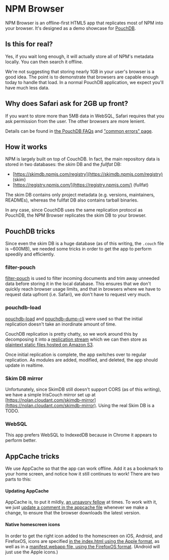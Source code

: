 NPM Browser
========

NPM Browser is an offline-first HTML5 app that replicates most of NPM into your browser. It's designed as a demo showcase for [PouchDB](http://pouchdb.com).

Is this for real?
----------

Yes, if you wait long enough, it will actually store all of NPM's metadata locally. You can then search it offline.

We're not suggesting that storing nearly 1GB in your user's browser is a good idea. The point is to demonstrate that browsers are capable enough today to handle that load. In a normal PouchDB application, we expect you'll have much less data.

Why does Safari ask for 2GB up front?
--------

If you want to store more than 5MB data in WebSQL, Safari requires that you ask permission from the user. The other browsers are more lenient.

Details can be found in [the PouchDB FAQs](http://pouchdb.com/faq.html#data_limits) and ["common errors" page](http://pouchdb.com/errors.html#not_enough_space).


How it works
------

NPM is largely built on top of CouchDB. In fact, the main repository data is stored in two databases: the *skim* DB and the *fullfat* DB:

* [https://skimdb.npmjs.com/registry](https://skimdb.npmjs.com/registry) (skim)
* [https://registry.npmjs.com/](https://registry.npmjs.com/) (fullfat)

The skim DB contains only project metadata (e.g. versions, maintainers, READMEs), whereas the fullfat DB also contains tarball binaries.

In any case, since CouchDB uses the same replication protocol as PouchDB, the NPM Browser replicates the skim DB to your browser.

PouchDB tricks
-------

Since even the skim DB is a huge database (as of this writing, the `.couch` file is ~600MB), we needed some tricks in order to get the app to perform speedily and efficiently.

### filter-pouch

[filter-pouch](https://github.com/nolanlawson/filter-pouch) is used to filter incoming documents and trim away unneeded data before storing it in the local database. This ensures that we don't quickly reach browser usage limits, and that in browsers where we have to request data upfront (i.e. Safari), we don't have to request very much.

### pouchdb-load

[pouchdb-load](https://github.com/nolanlawson/pouchdb-load) and [pouchdb-dump-cli](https://github.com/nolanlawson/pouchdb-dump-cli) were used so that the initial replication doesn't take an inordinate amount of time.

CouchDB replication is pretty chatty, so we work around this by decomposing it into a [replication stream](https://github.com/nolanlawson/pouchdb-replication-stream) which we can then store as [plaintext static files hosted on Amazon S3](http://shrub.appspot.com/nolanlawson/npm-browser/).

Once initial replication is complete, the app switches over to regular replication. As modules are added, modified, and deleted, the app should update in realtime.

### Skim DB mirror

Unfortunately, since SkimDB still doesn't support CORS (as of this writing), we have a simple IrisCouch mirror set up at [https://nolan.cloudant.com/skimdb-mirror](https://nolan.cloudant.com/skimdb-mirror). Using the real Skim DB is a TODO.

### WebSQL

This app prefers WebSQL to IndexedDB because in Chrome it appears to perform better.

AppCache tricks
------

We use AppCache so that the app can work offline. Add it as a bookmark to your home screen, and notice how it still continues to work! There are two parts to this:

#### Updating AppCache

AppCache is, to put it mildly, [an unsavory fellow](http://alistapart.com/article/application-cache-is-a-douchebag) at times. To work with it, we just [update a comment in the appcache file](https://github.com/pouchdb/npm-browser/blob/aa5c5fe703f92eecc9dc3bc3c1ad9eed3e712f97/manifest.appcache) whenever we make a change, to ensure that the browser downloads the latest version.

#### Native homescreen icons

In order to get the right icon added to the homescreen on iOS, Android, and FirefoxOS, icons are specified [in the index.html using the Apple format](https://github.com/pouchdb/npm-browser/blob/aa5c5fe703f92eecc9dc3bc3c1ad9eed3e712f97/index.html#L14-L23), as well as in a [manifest.webapp file, using the FirefoxOS format](https://github.com/pouchdb/npm-browser/blob/aa5c5fe703f92eecc9dc3bc3c1ad9eed3e712f97/manifest.webapp). (Android will just use the Apple icons.)
